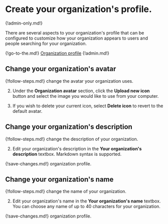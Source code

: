 # Create your organization's profile.

{!admin-only.md!}

There are several aspects to your organization's profile that can be
configured to customize how your organization appears to users and people
searching for your organization.

{!go-to-the.md!} [Organization profile](/#organization/organization-profile)
{!admin.md!}

## Change your organization's avatar

{!follow-steps.md!} change the avatar your organization uses.

2. Under the **Organization avatar** section, click the **Upload new icon**
button and select the image you would like to use from your computer.

3. If you wish to delete your current icon, select **Delete icon** to revert to
the default avatar.

## Change your organization's description

{!follow-steps.md!} change the description of your organization.

2. Edit your organization's description in the **Your organization's description**
textbox. Markdown syntax is supported.

{!save-changes.md!} organization profile.

## Change your organization's name

{!follow-steps.md!} change the name of your organization.

2. Edit your organization's name in the **Your organization's name** textbox.
You can choose any name of up to 40 characters for your organization.

{!save-changes.md!} organization profile.
